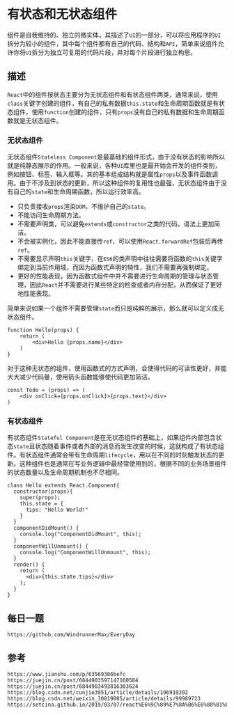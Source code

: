 # 有状态和无状态组件
组件是自我维持的、独立的微实体，其描述了`UI`的一部分，可以将应用程序的`UI`拆分为较小的组件，其中每个组件都有自己的代码、结构和`API`，简单来说组件允许你将`UI`拆分为独立可复用的代码片段，并对每个片段进行独立构思。

## 描述
`React`中的组件按状态主要分为无状态组件和有状态组件两类，通常来说，使用`class`关键字创建的组件，有自己的私有数据`this.state`和生命周期函数就是有状态组件，使用`function`创建的组件，只有`props`没有自己的私有数据和生命周期函数就是无状态组件。

### 无状态组件
无状态组件`Stateless Component`是最基础的组件形式，由于没有状态的影响所以就是纯静态展示的作用。一般来说，各种`UI`库里也是最开始会开发的组件类别，例如按钮、标签、输入框等。其的基本组成结构就是属性`props`以及事件函数调用。由于不涉及到状态的更新，所以这种组件的复用性也最强，无状态组件由于没有自己的`state`和生命周期函数，所以运行效率高。

* 只负责接收`props`渲染`DOM`，不维护自己的`state`。
* 不能访问生命周期方法。
* 不需要声明类，可以避免`extends`或`constructor`之类的代码，语法上更加简洁。
* 不会被实例化，因此不能直接传`ref`，可以使用`React.forwardRef`包装后再传`ref`。
* 不需要显示声明`this`关键字，在`ES6`的类声明中往往需要将函数的`this`关键字绑定到当前作用域，而因为函数式声明的特性，我们不需要再强制绑定。
* 更好的性能表现，因为函数式组件中并不需要进行生命周期的管理与状态管理，因此`React`并不需要进行某些特定的检查或者内存分配，从而保证了更好地性能表现。

简单来说如果一个组件不需要管理`state`而只是纯粹的展示，那么就可以定义成无状态组件。
```
function Hello(props) { 
    return (
        <div>Hello {props.name}</div>
    )
} 
```

对于这种无状态的组件，使用函数式的方式声明，会使得代码的可读性更好，并能大大减少代码量，使用箭头函数能够使代码更加简洁。
```
const Todo = (props) => ( 
    <div onClick={props.onClick}>{props.text}</div> 
)
```

### 有状态组件
有状态组件`Stateful Component`是在无状态组件的基础上，如果组件内部包含状态`state`且状态随着事件或者外部的消息而发生改变的时候，这就构成了有状态组件。有状态组件通常会带有生命周期`lifecycle`，用以在不同的时刻触发状态的更新。这种组件也是通常在写业务逻辑中最经常使用到的，根据不同的业务场景组件的状态数量以及生命周期机制也不尽相同。

```
class Hello extends React.Component{
  constructor(props){
    super(props);
    this.state = { 
      tips: "Hello World!"
    }
  }
  componentDidMount() {
    console.log("ComponentDidMount", this);
  }
  componentWillUnmount() {
    console.log("ComponentWillUnmount", this);
  }
  render() {
    return (
      <div>{this.state.tips}</div>
    );
  }
}

```


## 每日一题

```
https://github.com/WindrunnerMax/EveryDay
```

## 参考

```
https://www.jianshu.com/p/63569386befc
https://juejin.cn/post/6844903597147160584
https://juejin.cn/post/6844903493816303624
https://blog.csdn.net/cunjie3951/article/details/106919202
https://blog.csdn.net/weixin_30819085/article/details/99989723
https://setcina.github.io/2019/03/07/react%E6%9C%89%E7%8A%B6%E6%80%81%E7%BB%84%E4%BB%B6%E5%92%8C%E6%97%A0%E7%8A%B6%E6%80%81%E7%BB%84%E4%BB%B6%E7%9A%84%E5%8C%BA%E5%88%AB/
```

